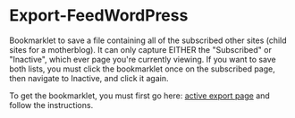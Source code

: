 # Export-FeedWordPress #

Bookmarklet to save a file containing all of the subscribed other sites (child sites for a motherblog). It can only capture EITHER the "Subscribed" or "Inactive", which ever page you're currently viewing. If you want to save both lists, you must click the bookmarklet once on the subscribed page, then navigate to Inactive, and click it again.

To get the bookmarklet, you must first go here: [active export page](http://networked-learning-initiatives.github.io/Export-FeedWordPress/) and follow the instructions.